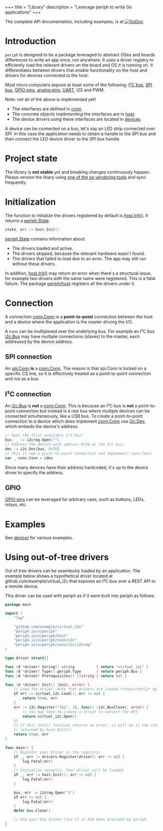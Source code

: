 +++
title = "Library"
description = "Leverage periph to write Go applications"
+++

The complete API documentation, including examples, is at
[![GoDoc](https://godoc.org/periph.io/x/periph?status.svg)](https://godoc.org/periph.io/x/periph)


# Introduction

`periph` is designed to be a package leveraged to abstract OSes and boards
differences to write an app once, run anywhere. It uses a driver registry to
efficiently load the relevant drivers on the board and OS it is running on. It
differentiates between drivers that _enable_ functionality on the host and
drivers for devices connected _to_ the host.

Most micro computers expose at least some of the following:
[I²C bus](https://periph.io/x/periph/conn/i2c#Bus), [SPI
bus](https://periph.io/x/periph/conn/spi#Conn), [GPIO
pins](https://periph.io/x/periph/conn/gpio#PinIO), [analog
pins](https://periph.io/x/periph/experimental/conn/analog),
[UART](https://periph.io/x/periph/experimental/conn/uart), I2S and PWM.

Note: not all of the above is implemented yet!

- The interfaces are defined in [conn](https://periph.io/x/periph/conn).
- The concrete objects _implementing_ the interfaces are in
  [host](https://periph.io/x/periph/host).
- The device drivers _using_ these interfaces are located in
  [devices](https://periph.io/x/periph/devices).

A device can be connected on a bus, let's say an LED strip connected over SPI.
In this case the application needs to obtain a handle to the SPI bus and then
connect the LED device driver to the SPI bus handle.


# Project state

The library is **not stable** yet and breaking changes continuously happen.
Please version the libary using [one of the go vendoring
tools](https://github.com/golang/go/wiki/PackageManagementTools) and sync
frequently.


# Initialization

The function to initialize the drivers registered by default is
[host.Init()](https://periph.io/x/periph/host#Init). It returns a
[periph.State](https://periph.io/x/periph#State):

~~~go
state, err := host.Init()
~~~

[periph.State](https://periph.io/x/periph#State) contains information about:

- The drivers loaded and active.
- The drivers skipped, because the relevant hardware wasn't found.
- The drivers that failed to load due to an error. The app may still run without
  these drivers.

In addition, [host.Init()](https://periph.io/x/periph/host#Init) may return an
error when there's a structural issue, for example two drivers with the same
name were registered. This is a fatal failure. The package
[periph/host](https://periph.io/x/periph/host) registers all the drivers under
it.


# Connection

A connection [conn.Conn](https://periph.io/x/periph/conn#Conn) is a
**point-to-point** connection between the host and a device where the
application is the master driving the I/O.

A `Conn` can be multiplexed over the underlying bus. For example an I²C bus
[i2c.Bus](https://periph.io/x/periph/conn/i2c#Bus) may have multiple connections
(slaves) to the master, each addressed by the device address.


## SPI connection

An [spi.Conn](https://periph.io/x/periph/conn/spi#Conn) **is** a
[conn.Conn](https://periph.io/x/periph/conn#Conn). The reason is that spi.Conn
is locked on a specific CS line, so it is effectively treated as a
point-to-point connection and not as a bus.


## I²C connection

An [i2c.Bus](https://periph.io/x/periph/conn/i2c#Bus) is **not** a
[conn.Conn](https://periph.io/x/periph/conn#Conn). This is because an I²C bus is
**not** a point-to-point connection but instead is a real bus where multiple
devices can be connected simultaneously, like a USB bus. To create a
point-to-point connection to a device which does implement
[conn.Conn](https://periph.io/x/periph/conn#Conn) use
[i2c.Dev](https://periph.io/x/periph/conn/i2c#Dev), which embeds the device's
address:

~~~go
// Open the first available I²C bus:
bus, _ := i2creg.Open("")
// Address the device with address 0x76 on the I²C bus:
dev := i2c.Dev{bus, 0x76}
// This is now a point-to-point connection and implements conn.Conn:
var _ conn.Conn = &dev
~~~

Since many devices have their address hardcoded, it's up to the device driver to
specify the address.


## GPIO

[GPIO pins](https://periph.io/x/periph/conn/gpio#PinIO) can be leveraged for
arbitrary uses, such as buttons, LEDs, relays, etc.


# Examples

See [device/](device/) for various examples.


# Using out-of-tree drivers

Out of tree drivers can be seamlessly loaded by an application. The example
below shows a hypothetical driver located at github.com/example/virtual_i2c that
exposes an I²C bus over a REST API to a remote device.

This driver can be used with periph as if it were built into periph as follows:

~~~go
package main

import (
    "log"

    "github.com/example/virtual_i2c"
    "periph.io/x/periph"
    "periph.io/x/periph/host"
    "periph.io/x/periph/conn/i2c"
    "periph.io/x/periph/conn/i2c/i2creg"
)

type driver struct{}

func (d *driver) String() string          { return "virtual_i2c" }
func (d *driver) Type() periph.Type       { return periph.Bus }
func (d *driver) Prerequisites() []string { return nil }

func (d *driver) Init() (bool, error) {
    // Load the driver. Note that drivers are loaded *concurrently* by periph.
    if err := virtual_i2c.Load(); err != nil {
        return true, err
    }
    err := i2c.Register("foo", 10, func() (i2c.BusCloser, error) {
        // You may have to create a struct to convert the API:
        return virtual_i2c.Open()
    })
    // If this Init() function returns an error, it will be in the state
    // returned by host.Init():
    return true, err
}

func main() {
    // Register your driver in the registry:
    if _, err := drivers.Register(driver); err != nil {
        log.Fatal(err)
    }
    // Initialize normally. Your driver will be loaded:
    if _, err := host.Init(); err != nil {
        log.Fatal(err)
    }

    bus, err := i2creg.Open("1")
    if err != nil {
        log.Fatal(err)
    }
    defer bus.Close()

    // Use your bus driver like if it had been provided by periph.
}
~~~
